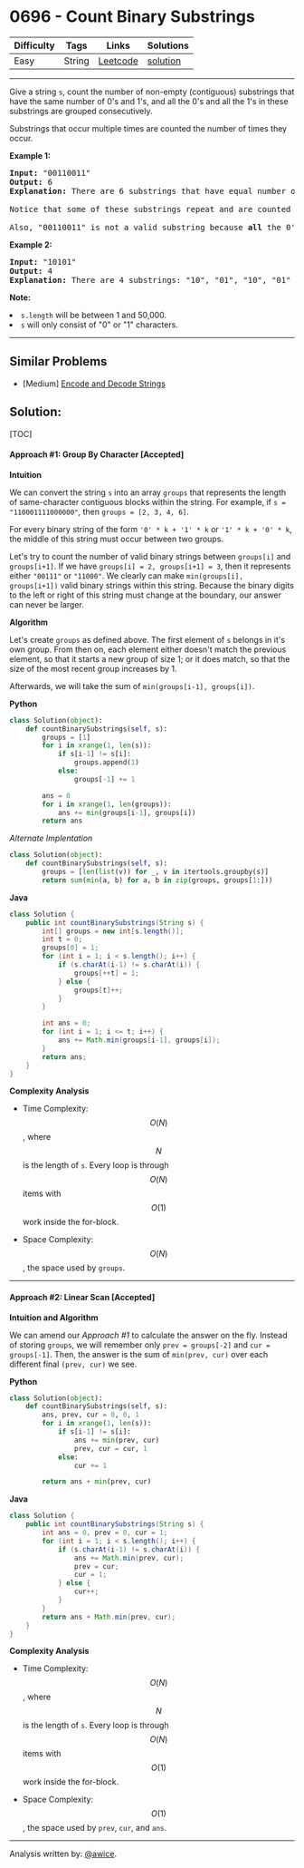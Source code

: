 # 0696 - Count Binary Substrings

Difficulty  | Tags | Links | Solutions
----------- | ---- | ----- | -----
Easy | String | [Leetcode](https://leetcode.com/problems/count-binary-substrings) | [solution](https://leetcode.com/problems/count-binary-substrings/solution/)


-----------

<p>Give a string <code>s</code>, count the number of non-empty (contiguous) substrings that have the same number of 0's and 1's, and all the 0's and all the 1's in these substrings are grouped consecutively. 
</p>
<p>Substrings that occur multiple times are counted the number of times they occur.</p>

<p><b>Example 1:</b><br />
<pre>
<b>Input:</b> "00110011"
<b>Output:</b> 6
<b>Explanation:</b> There are 6 substrings that have equal number of consecutive 1's and 0's: "0011", "01", "1100", "10", "0011", and "01".
<br>Notice that some of these substrings repeat and are counted the number of times they occur.
<br>Also, "00110011" is not a valid substring because <b>all</b> the 0's (and 1's) are not grouped together.
</pre>
</p>

<p><b>Example 2:</b><br />
<pre>
<b>Input:</b> "10101"
<b>Output:</b> 4
<b>Explanation:</b> There are 4 substrings: "10", "01", "10", "01" that have equal number of consecutive 1's and 0's.
</pre>
</p>

<p><b>Note:</b>
<li><code>s.length</code> will be between 1 and 50,000.</li>
<li><code>s</code> will only consist of "0" or "1" characters.</li>
</p>

-----------


## Similar Problems

- [Medium] [Encode and Decode Strings](encode-and-decode-strings)




## Solution:

[TOC]

#### Approach #1: Group By Character [Accepted]

**Intuition**

We can convert the string `s` into an array `groups` that represents the length of same-character contiguous blocks within the string.  For example, if `s = "110001111000000"`, then `groups = [2, 3, 4, 6]`.

For every binary string of the form `'0' * k + '1' * k` or `'1' * k + '0' * k`, the middle of this string must occur between two groups.  

Let's try to count the number of valid binary strings between `groups[i]` and `groups[i+1]`.  If we have `groups[i] = 2, groups[i+1] = 3`, then it represents either `"00111"` or `"11000"`.  We clearly can make `min(groups[i], groups[i+1])` valid binary strings within this string.  Because the binary digits to the left or right of this string must change at the boundary, our answer can never be larger.

**Algorithm**

Let's create `groups` as defined above.  The first element of `s` belongs in it's own group.  From then on, each element either doesn't match the previous element, so that it starts a new group of size 1; or it does match, so that the size of the most recent group increases by 1.

Afterwards, we will take the sum of `min(groups[i-1], groups[i])`.

**Python**
```python
class Solution(object):
    def countBinarySubstrings(self, s):
        groups = [1]
        for i in xrange(1, len(s)):
            if s[i-1] != s[i]:
                groups.append(1)
            else:
                groups[-1] += 1

        ans = 0
        for i in xrange(1, len(groups)):
            ans += min(groups[i-1], groups[i])
        return ans
```

*Alternate Implentation*
```python
class Solution(object):
    def countBinarySubstrings(self, s):
        groups = [len(list(v)) for _, v in itertools.groupby(s)]
        return sum(min(a, b) for a, b in zip(groups, groups[1:]))
```

**Java**
```java
class Solution {
    public int countBinarySubstrings(String s) {
        int[] groups = new int[s.length()];
        int t = 0;
        groups[0] = 1;
        for (int i = 1; i < s.length(); i++) {
            if (s.charAt(i-1) != s.charAt(i)) {
                groups[++t] = 1;
            } else {
                groups[t]++;
            }
        }

        int ans = 0;
        for (int i = 1; i <= t; i++) {
            ans += Math.min(groups[i-1], groups[i]);
        }
        return ans;
    }
}
```

**Complexity Analysis**

* Time Complexity: $$O(N)$$, where $$N$$ is the length of `s`.  Every loop is through $$O(N)$$ items with $$O(1)$$ work inside the for-block.

* Space Complexity: $$O(N)$$, the space used by `groups`.

---
#### Approach #2: Linear Scan [Accepted]

**Intuition and Algorithm**

We can amend our *Approach #1* to calculate the answer on the fly.  Instead of storing `groups`, we will remember only `prev = groups[-2]` and `cur = groups[-1]`.  Then, the answer is the sum of `min(prev, cur)` over each different final `(prev, cur)` we see.

**Python**
```python
class Solution(object):
    def countBinarySubstrings(self, s):
        ans, prev, cur = 0, 0, 1
        for i in xrange(1, len(s)):
            if s[i-1] != s[i]:
                ans += min(prev, cur)
                prev, cur = cur, 1
            else:
                cur += 1

        return ans + min(prev, cur)
```

**Java**
```java
class Solution {
    public int countBinarySubstrings(String s) {
        int ans = 0, prev = 0, cur = 1;
        for (int i = 1; i < s.length(); i++) {
            if (s.charAt(i-1) != s.charAt(i)) {
                ans += Math.min(prev, cur);
                prev = cur;
                cur = 1;
            } else {
                cur++;
            }
        }
        return ans + Math.min(prev, cur);
    }
}
```

**Complexity Analysis**

* Time Complexity: $$O(N)$$, where $$N$$ is the length of `s`.  Every loop is through $$O(N)$$ items with $$O(1)$$ work inside the for-block.

* Space Complexity: $$O(1)$$, the space used by `prev`, `cur`, and `ans`.

---

Analysis written by: [@awice](https://leetcode.com/awice).
